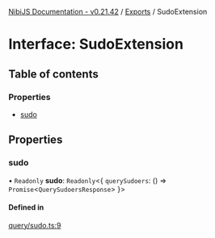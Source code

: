 [NibiJS Documentation - v0.21.42](../intro.md) / [Exports](../modules.md) / SudoExtension

# Interface: SudoExtension

## Table of contents

### Properties

- [sudo](SudoExtension.md#sudo)

## Properties

### sudo

• `Readonly` **sudo**: `Readonly`<{ `querySudoers`: () => `Promise`<`QuerySudoersResponse`\>  }\>

#### Defined in

[query/sudo.ts:9](https://github.com/NibiruChain/ts-sdk/blob/fe5a329/packages/nibijs/src/query/sudo.ts#L9)
